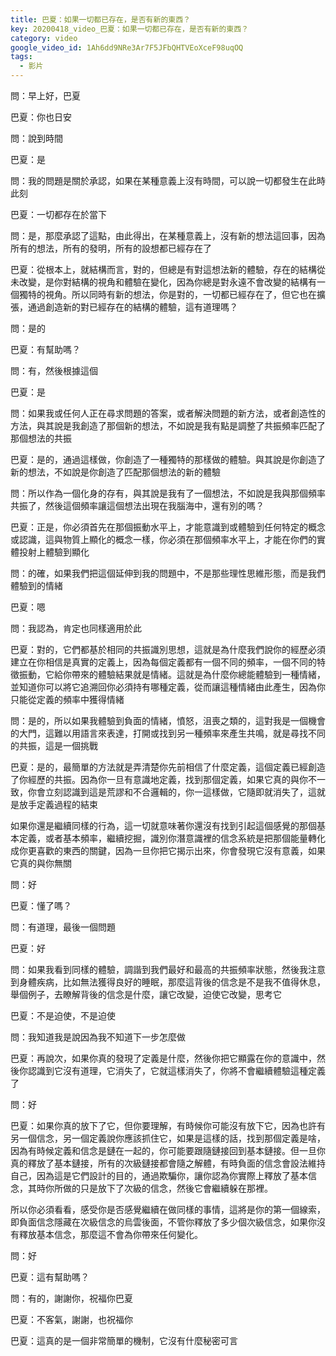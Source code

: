 ```yaml
---
title: 巴夏：如果一切都已存在，是否有新的東西？
key: 20200418_video_巴夏：如果一切都已存在，是否有新的東西？
category: video
google_video_id: 1Ah6dd9NRe3Ar7F5JFbQHTVEoXceF98uqOQ
tags:
  - 影片
---
```


問：早上好，巴夏

巴夏：你也日安

問：說到時間

巴夏：是

問：我的問題是關於承認，如果在某種意義上沒有時間，可以說一切都發生在此時此刻

巴夏：一切都存在於當下

問：是，那麼承認了這點，由此得出，在某種意義上，沒有新的想法這回事，因為所有的想法，所有的發明，所有的設想都已經存在了

巴夏：從根本上，就結構而言，對的，但總是有對這想法新的體驗，存在的結構從未改變，是你對結構的視角和體驗在變化，因為你總是對永遠不會改變的結構有一個獨特的視角。所以同時有新的想法，你是對的，一切都已經存在了，但它也在擴張，通過創造新的對已經存在的結構的體驗，這有道理嗎？

問：是的

巴夏：有幫助嗎？

問：有，然後根據這個

巴夏：是

問：如果我或任何人正在尋求問題的答案，或者解決問題的新方法，或者創造性的方法，與其說是我創造了那個新的想法，不如說是我有點是調整了共振頻率匹配了那個想法的共振

巴夏：是的，通過這樣做，你創造了一種獨特的那樣做的體驗。與其說是你創造了新的想法，不如說是你創造了匹配那個想法的新的體驗

問：所以作為一個化身的存有，與其說是我有了一個想法，不如說是我與那個頻率共振了，然後這個頻率讓這個想法出現在我腦海中，還有別的嗎？

巴夏：正是，你必須首先在那個振動水平上，才能意識到或體驗到任何特定的概念或認識，這與物質上顯化的概念一樣，你必須在那個頻率水平上，才能在你們的實體投射上體驗到顯化

問：的確，如果我們把這個延伸到我的問題中，不是那些理性思維形態，而是我們體驗到的情緒

巴夏：嗯

問：我認為，肯定也同樣適用於此

巴夏：對的，它們都基於相同的共振識別思想，這就是為什麼我們說你的經歷必須建立在你相信是真實的定義上，因為每個定義都有一個不同的頻率，一個不同的特徵振動，它給你帶來的體驗結果就是情緒。這就是為什麼你總能體驗到一種情緒，並知道你可以將它追溯回你必須持有哪種定義，從而讓這種情緒由此產生，因為你只能從定義的頻率中獲得情緒

問：是的，所以如果我體驗到負面的情緒，憤怒，沮喪之類的，這對我是一個機會的大門，這難以用語言來表達，打開或找到另一種頻率來產生共鳴，就是尋找不同的共振，這是一個挑戰

巴夏：是的，最簡單的方法就是弄清楚你先前相信了什麼定義，這個定義已經創造了你經歷的共振。因為你一旦有意識地定義，找到那個定義，如果它真的與你不一致，你會立刻認識到這是荒謬和不合邏輯的，你一這樣做，它隨即就消失了，這就是放手定義過程的結束

如果你還是繼續同樣的行為，這一切就意味著你還沒有找到引起這個感覺的那個基本定義，或者基本頻率，繼續挖掘，識別你潛意識裡的信念系統是把那個能量轉化成你更喜歡的東西的關鍵，因為一旦你把它揭示出來，你會發現它沒有意義，如果它真的與你無關

問：好

巴夏：懂了嗎？

問：有道理，最後一個問題

巴夏：好

問：如果我看到同樣的體驗，調諧到我們最好和最高的共振頻率狀態，然後我注意到身體疾病，比如無法獲得良好的睡眠，那麼這背後的信念是不是我不值得休息，舉個例子，去瞭解背後的信念是什麼，讓它改變，迫使它改變，思考它

巴夏：不是迫使，不是迫使

問：我知道我是說因為我不知道下一步怎麼做

巴夏：再說次，如果你真的發現了定義是什麼，然後你把它顯露在你的意識中，然後你認識到它沒有道理，它消失了，它就這樣消失了，你將不會繼續體驗這種定義了

問：好

巴夏：如果你真的放下了它，但你要理解，有時候你可能沒有放下它，因為也許有另一個信念，另一個定義說你應該抓住它，如果是這樣的話，找到那個定義是啥，因為有時候定義和信念是鏈在一起的，你可能要跟隨鏈接回到基本鏈接。但一旦你真的釋放了基本鏈接，所有的次級鏈接都會隨之解體，有時負面的信念會設法維持自己，因為這是它們設計的目的，通過欺騙你，讓你認為你實際上釋放了基本信念，其時你所做的只是放下了次級的信念，然後它會繼續躲在那裡。

所以你必須看看，感受你是否感覺繼續在做同樣的事情，這將是你的第一個線索，即負面信念隱藏在次級信念的烏雲後面，不管你釋放了多少個次級信念，如果你沒有釋放基本信念，那麼這不會為你帶來任何變化。

問：好

巴夏：這有幫助嗎？

問：有的，謝謝你，祝福你巴夏

巴夏：不客氣，謝謝，也祝福你

巴夏：這真的是一個非常簡單的機制，它沒有什麼秘密可言
